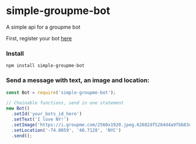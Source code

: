 # simple-groupme-bot
A simple api for a groupme bot

First, register your bot [here](https://dev.groupme.com/bots/new)

### Install

```
npm install simple-groupme-bot
```

### Send a message with text, an image and location:
```javascript
const Bot = require('simple-groupme-bot');

// Chainable functions, send in one statement
new Bot()
  .setId('your_bots_id_here')
  .setText('I love NY!')
  .setImage('https://i.groupme.com/2560x1920.jpeg.62682df5264d4a9fbb83eb5bd861b944')
  .setLocation('-74.0059', '40.7128', 'NYC')
  .send();
```
